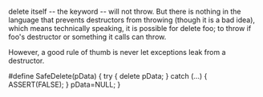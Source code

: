 delete itself -- the keyword -- will not throw. But there is nothing in the language that prevents destructors from throwing (though it is a bad idea), which means technically speaking, it is 
possible for delete foo; to throw if foo's destructor or something it calls can throw.

However, a good rule of thumb is never let exceptions leak from a destructor.

#define  SafeDelete(pData) { try { delete pData; } catch (...) { ASSERT(FALSE); } pData=NULL; } 
